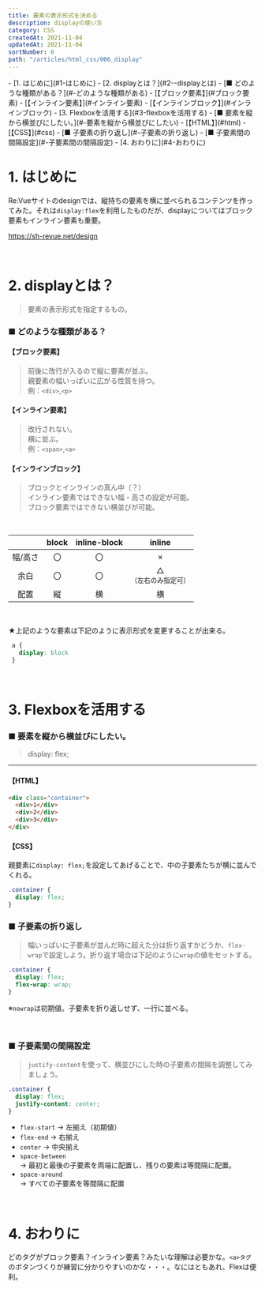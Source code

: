 ```yaml
---
title: 要素の表示形式を決める
description: displayの使い方
category: CSS
createdAt: 2021-11-04
updatedAt: 2021-11-04
sortNumber: 6
path: "/articles/html_css/006_display"
---
```


<nuxt-content-wrapper>
- [1. はじめに](#1-はじめに)
- [2.  displayとは？](#2--displayとは)
    - [■ どのような種類がある？](#-どのような種類がある)
      - [【ブロック要素】](#ブロック要素)
      - [【インライン要素】](#インライン要素)
      - [【インラインブロック】](#インラインブロック)
- [3. Flexboxを活用する](#3-flexboxを活用する)
    - [■ 要素を縦から横並びにしたい。](#-要素を縦から横並びにしたい)
      - [【HTML】](#html)
      - [【CSS】](#css)
    - [■ 子要素の折り返し](#-子要素の折り返し)
    - [■ 子要素間の間隔設定](#-子要素間の間隔設定)
- [4. おわりに](#4-おわりに)

<br>

# 1. はじめに
Re:Vueサイトのdesignでは、縦持ちの要素を横に並べられるコンテンツを作ってみた。それは`display:flex`を利用したものだが、displayについてはブロック要素もインライン要素も重要。

https://sh-revue.net/design

<br>

# 2.  displayとは？
> 要素の表示形式を指定するもの。

### ■ どのような種類がある？
#### 【ブロック要素】
> 前後に改行が入るので縦に要素が並ぶ。<br>
> 親要素の幅いっぱいに広がる性質を持つ。<br>
> 例：`<div>`,`<p>`

#### 【インライン要素】
> 改行されない。<br>
> 横に並ぶ。<br>
> 例：`<span>`,`<a>`

#### 【インラインブロック】
> ブロックとインラインの真ん中（？）<br>
> インライン要素ではできない幅・高さの設定が可能。<br>
> ブロック要素ではできない横並びが可能。

<br>

|         | block | inline-block |                 inline                 |
| :-----: | :---: | :----------: | :------------------------------------: |
| 幅/高さ |  〇   |      〇      |                   ×                    |
|  余白   |  〇   |      〇      | △<br><small>（左右のみ指定可）</small> |
|  配置   |  縦   |      横      |                   横                   |

<br>

★上記のような要素は下記のように表示形式を変更することが出来る。
```css
 a {
   display: block
 }
```

<br>

# 3. Flexboxを活用する

### ■ 要素を縦から横並びにしたい。
> display: flex;
---
#### 【HTML】

```html
<div class="container">
  <div>1</div>
  <div>2</div>
  <div>3</div>
</div>
```

#### 【CSS】
親要素に`display: flex;`を設定してあげることで、中の子要素たちが横に並んでくれる。
```css
.container {
  display: flex;
}
```

### ■ 子要素の折り返し
> 幅いっぱいに子要素が並んだ時に超えた分は折り返すかどうか、`flex-wrap`で設定しよう。折り返す場合は下記のように`wrap`の値をセットする。
```css
.container {
  display: flex;
  flex-wrap: wrap;
}
```
※`nowrap`は初期値。子要素を折り返しせず、一行に並べる。

<br>

### ■ 子要素間の間隔設定
> `justify-content`を使って、横並びにした時の子要素の間隔を調整してみましょう。
```css
.container {
  display: flex;
  justify-content: center; 
}
```

- `flex-start` → 左揃え（初期値）
- `flex-end`   → 右揃え
- `center`     → 中央揃え
- `space-between`<br> 
  → 最初と最後の子要素を両端に配置し、残りの要素は等間隔に配置。
- `space-around`<br>
  → すべての子要素を等間隔に配置

<br>

# 4. おわりに
どのタグがブロック要素？インライン要素？みたいな理解は必要かな。`<a>タグ`のボタンづくりが練習に分かりやすいのかな・・・。なにはともあれ、Flexは便利。

</nuxt-content-wrapper>
